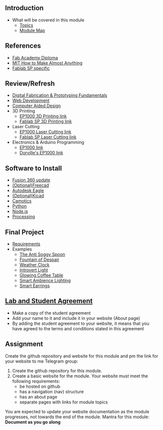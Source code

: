 ## Introduction
- What will be covered in this module
  - [Topics](../README.md)
  - [Module Map](01-schedule.md)

## References
- [Fab Academy Diploma](http://fab.academany.org/2020/schedule.html)
- [MIT How to Make Almost Anything](http://fab.cba.mit.edu/classes/863.20/)
- [Fablab SP specific](http://fab.academany.org/2020/labs/singapore/)

## Review/Refresh
- [Digital Fabrication & Prototyping Fundamentals](https://skeatz.github.io/DigitalFab-PrototypingFundamentals/)
- [Web Development](https://skeatz.github.io/DigitalFab-PrototypingFundamentals/files/03-projmgmt.html)
- [Computer Aided Design](https://skeatz.github.io/DigitalFab-PrototypingFundamentals/files/04-cad.html)
- 3D Printing
  - [EP1000 3D Printing link](https://skeatz.github.io/DigitalFab-PrototypingFundamentals/files/05-3dprint.html)
  - [Fablab SP 3D Printing link](https://esp.sp.edu.sg/webapps/blackboard/content/listContentEditable.jsp?content_id=_1826847_1&course_id=_51997_1)
- Laser Cutting
  - [EP1000 Laser Cutting link](https://skeatz.github.io/DigitalFab-PrototypingFundamentals/files/06-lasercutting.html)
  - [Fablab SP Laser Cutting link](https://esp.sp.edu.sg/webapps/blackboard/content/listContentEditable.jsp?content_id=_1547282_1&course_id=_51997_1)
- Electronics & Arduino Programming
  - [EP1000 link](https://skeatz.github.io/DigitalFab-PrototypingFundamentals/files/07-arduino.html)
  - [Dorville's EP1000 link](https://rdorville.github.io/EP1000/)
  
## Software to Install
- [Fusion 360 update](https://www.autodesk.in/campaigns/education/fusion-360)
- [(Optional)Freecad](https://www.freecadweb.org/)
- [Autodesk Eagle](https://www.autodesk.com/products/eagle/overview?plc=F360&term=1-YEAR&support=ADVANCED&quantity=1)
- [(Optional)Kicad](http://kicad-pcb.org/)
- [Camotics](https://camotics.org/)
- [Python](https://www.python.org/)
- [Node.js](https://nodejs.org/en/)
- [Processing](https://processing.org/)
  
## Final Project
- [Requirements](11-project.md)
- Examples
  - [The Anti Soggy Spoon](http://fabacademy.org/2018/labs/fablabreykjavik/students/arnardadi-thorisson/presentation.mp4)
  - [Fountain of Despair](http://fabacademy.org/2020/labs/ulb/students/robin-wilmart/presentation.mp4)
  - [Weather Clock](http://fabacademy.org/2020/labs/lamachinerie/students/baptiste-lardais/presentation.mp4)
  - [Introvert Light](http://fabacademy.org/2019/labs/waag/students/rutger-oomkes/presentation.mp4)
  - [Glowing Coffee Table](http://fabacademy.org/2018/labs/fablabuae/students/zahrah-alyahyaee/presentation.mp4)
  - [Smart Ambience Lighting](http://archive.fabacademy.org/fabacademy2017/fablabsingapore/students/135/presentation.mp4)
  - [Smart Earrings](http://fab.academany.org/2020/labs/kamakura/students/toshiki-tsuchiyama/presentation.mp4)

## [Lab and Student Agreement](agreement.md)
- Make a copy of the student agreement
- Add your name to it and include it in your website (About page)
- By adding the student agreement to your website, it means that you have agreed to the terms and conditions stated in this agreement 
  
## Assignment
Create the github repository and website for this module and pm the link for your website to me Telegram  group:
1. Create the github repository for this module.
2. Create a basic website for the module. Your website must meet the following requirements:
   - be hosted on github
   - has a navigation (nav) structure
   - has an about page
   - separate pages with links for module topics
 
 You are expected to update your website documentation as the module progresses, not towards the end of the module. Mantra for this module: **Document as you go along**
